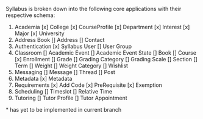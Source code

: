 Syllabus is broken down into the following core applications with their respective schema:

1. Academia
  [x] College
  [x] CourseProfile
  [x] Department
  [x] Interest
  [x] Major
  [x] University
2. Address Book
  [] Address
  [] Contact
3. Authentication
  [x] Syllabus User
  [] User Group
4. Classroom
  [] Academic Event
  [] Academic Event State
  [] Book
  [] Course
  [x] Enrollment
  [] Grade
  [] Grading Category
  [] Grading Scale
  [] Section
  [] Term
  [] Weight
  [] Weight Category
  [] Wishlist
5. Messaging
  [] Message
  [] Thread
  [] Post
6. Metadata
  [x] Metadata
7. Requirements
  [x] Add Code
  [x] PreRequisite
  [x] Exemption
8. Scheduling
  [] Timeslot
  [] Relative Time
9. Tutoring
  [] Tutor Profile
  [] Tutor Appointment
  
  
\* has yet to be implemented in current branch

